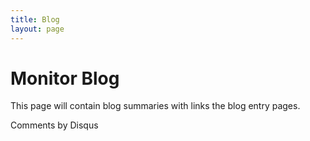 ```yaml
---
title: Blog
layout: page
---
```


Monitor Blog
============

This page will contain blog summaries with links the blog entry pages.

Comments by Disqus
